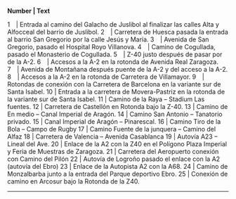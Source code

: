 **Number | Text**

1 | Entrada al camino del Galacho de Juslibol al finalizar las calles Alta y Alfocceal del barrio de Juslibol.
2 | Carretera de Huesca pasada la entrada al barrio San Gregorio por la calle Jesús y María.
3 | Avenida de San Gregorio, pasado el Hospital Royo Villanova.
4 | Camino de Cogullada, pasado el Monasterio de Cogullada.
5 | Z-40 justo después de pasar por de la A-2.
6 | Accesos a la A-2 en la rotonda de Avenida Real Zaragoza.
7 | Avenida de Montañana después puente de la A-2 y del acceso a la A-2.
8 | Accesos a la A-2 en la rotonda de Carretera de Villamayor.
9 | Rotondas de conexión con la Carretera de Barcelona en la variante sur de Santa Isabel.
10 | Entrada a la carretera de Movera-Pastriz en la rotonda de la variante sur de Santa Isabel.
11 | Camino de la Raya – Stadium Las fuentes.
12 | Carretera de Castellón en Rotonda bajo la Z-40.
13 | Camino de En medio – Canal Imperial de Aragón.
14 | Camino San Antonio – Tanatorio privado.
15 | Canal Imperial de Aragón – Pinarescal.
16 | Camino Tiro de la Bola – Campo de Rugby
17 | Camino Fuente de la junquera – Camino del Alfaz
18 | Carretera de Valencia – Avenida Casablanca
19 | Autovía A23 – Lineal del Ave.
20 | Enlace de la A2 con la Z40 en el Polígono Plaza Imperial y Feria de Muestras de Zaragoza.
21 | Carretera del Aeropuerto conexión con Camino del Pilón
22 | Autovía de Logroño pasado el enlace con la A2 (autovía del Ebro)
23 | Enlace de la Autopista A2 con la A68.
24 | Camino de Monzalbarba junto a la entrada del Parque deportivo Ebro.
25 | Conexión de camino en Arcosur bajo la Rotonda de la Z40.

---


